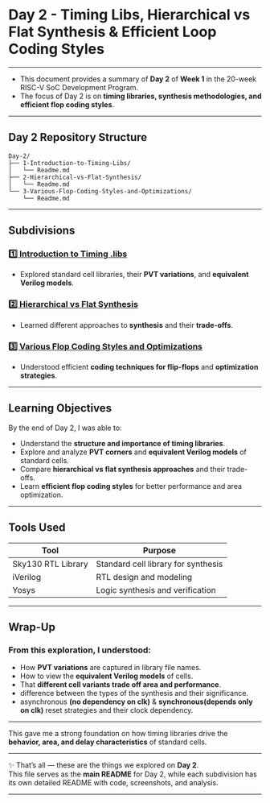 # Day 2 - Timing Libs, Hierarchical vs Flat Synthesis & Efficient Loop Coding Styles
---

- This document provides a summary of **Day 2** of **Week 1** in the 20-week RISC-V SoC Development Program.  
- The focus of Day 2 is on **timing libraries, synthesis methodologies, and efficient flop coding styles**.

---

## Day 2 Repository Structure

```tree
Day-2/
├── 1-Introduction-to-Timing-Libs/
│   └── Readme.md
├── 2-Hierarchical-vs-Flat-Synthesis/
│   └── Readme.md
└── 3-Various-Flop-Coding-Styles-and-Optimizations/
    └── Readme.md
```
---

## Subdivisions

### [1️⃣ Introduction to Timing .libs](1-Introduction-to-Timing-Libs/Readme.md)
- Explored standard cell libraries, their **PVT variations**, and **equivalent Verilog models**.

### [2️⃣ Hierarchical vs Flat Synthesis](2-Hierarchical-vs-Flat-Synthesis/Readme.md)
- Learned different approaches to **synthesis** and their **trade-offs**.

### [3️⃣ Various Flop Coding Styles and Optimizations](3-Various-Flop-Coding-Styles-and-Optimizations/Readme.md)
- Understood efficient **coding techniques for flip-flops** and **optimization strategies**.

---
## Learning Objectives

By the end of Day 2, I was able to:

- Understand the **structure and importance of timing libraries**.  
- Explore and analyze **PVT corners** and **equivalent Verilog models** of standard cells.  
- Compare **hierarchical vs flat synthesis approaches** and their trade-offs.  
- Learn **efficient flop coding styles** for better performance and area optimization.

---


##  Tools Used

| **Tool**                   | **Purpose**                                  |
|-----------------------------|----------------------------------------------|
| Sky130 RTL Library          | Standard cell library for synthesis          |
| iVerilog                     | RTL design and modeling                      |
| Yosys                       | Logic synthesis and verification             |

---


## Wrap-Up  

### From this exploration, I understood: 

- How **PVT variations** are captured in library file names.  
- How to view the **equivalent Verilog models** of cells.  
- That **different cell variants trade off area and performance**.  
- difference between the types of the synthesis and their significance.
- asynchronous **(no dependency on clk)** & **synchronous(depends only on clk)** reset strategies and their clock dependency.

---

This gave me a strong foundation on how timing libraries drive the **behavior, area, and delay characteristics** of standard cells.  

---

✨ That’s all — these are the things we explored on **Day 2**.  
This file serves as the **main README** for Day 2, while each subdivision has its own detailed README with code, screenshots, and analysis.

---
